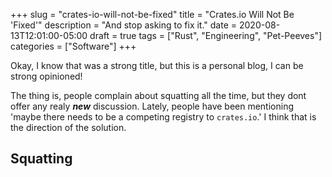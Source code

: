 +++
slug = "crates-io-will-not-be-fixed"
title = "Crates.io Will Not Be 'Fixed'"
description = "And stop asking to fix it."
date = 2020-08-13T12:01:00-05:00
draft = true
tags = ["Rust", "Engineering", "Pet-Peeves"]
categories = ["Software"]
+++

Okay, I know that was a strong title, but this is a personal blog, I can be strong opinioned!

The thing is, people complain about squatting all the time, but they dont offer any
realy ***new*** discussion. Lately, people have been mentioning 'maybe there needs to be a
competing registry to `crates.io`.' I think that is the direction of the solution.

## Squatting ##

